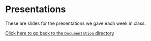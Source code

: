 # Presentations

These are slides for the presentations we gave each week in class.

[Click here to go back to the `Documentation` directory](../)

